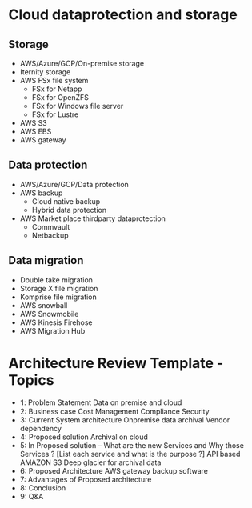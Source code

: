 # Cloud dataprotection and storage 

## Storage 
- AWS/Azure/GCP/On-premise storage
- Iternity storage
- AWS FSx file system
  - FSx for Netapp
  - FSx for OpenZFS
  - FSx for Windows file server
  - FSx for Lustre
- AWS S3 
- AWS EBS
- AWS gateway

## Data protection
- AWS/Azure/GCP/Data protection 
- AWS backup
  - Cloud native backup 
  - Hybrid data protection
- AWS Market place thirdparty dataprotection
  - Commvault
  - Netbackup
  
## Data migration 
- Double take migration 
- Storage X file migration
- Komprise file migration
- AWS snowball
- AWS Snowmobile
- AWS Kinesis Firehose
- AWS Migration Hub


# Architecture Review Template - Topics
- 𝟏: Problem Statement
       Data  on premise and cloud
- 2: Business case
       Cost
       Management
       Compliance 
       Security   
- 3: Current System architecture
       Onpremise data archival 
       Vendor dependency
- 4: Proposed solution
       Archival on cloud 
- 5: In Proposed solution – What are the new Services and Why those Services ? [List each service and what is the purpose ?]
       API based AMAZON S3
       Deep glacier for archival data       
- 6: Proposed Architecture
       AWS gateway 
       backup software
- 7: Advantages of Proposed architecture
- 8: Conclusion
- 9: Q&A
